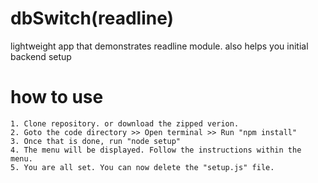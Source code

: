 # dbSwitch(readline)
lightweight app that demonstrates readline module. also helps you initial backend setup

# how to use
    1. Clone repository. or download the zipped verion.
    2. Goto the code directory >> Open terminal >> Run "npm install"
    3. Once that is done, run "node setup"
    4. The menu will be displayed. Follow the instructions within the menu.
    5. You are all set. You can now delete the "setup.js" file.

